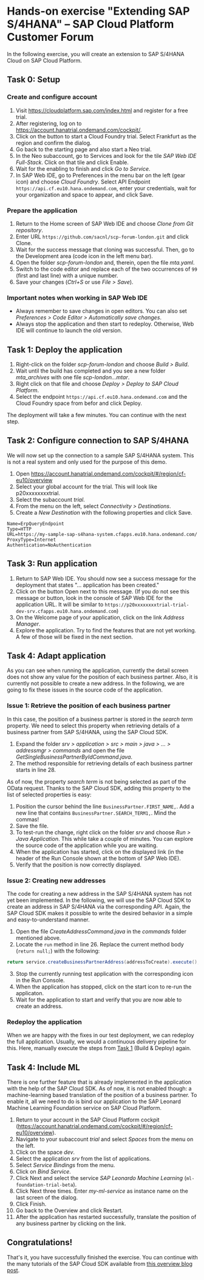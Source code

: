 # Hands-on exercise "Extending SAP S/4HANA" – SAP Cloud Platform Customer Forum

In the following exercise, you will create an extension to SAP S/4HANA Cloud on SAP Cloud Platform.

## Task 0: Setup

### Create and configure account
1. Visit https://cloudplatform.sap.com/index.html and register for a free trial.
2. After registering, log on to https://account.hanatrial.ondemand.com/cockpit/.
3. Click on the button to start a Cloud Foundry trial.
Select Frankfurt as the region and confirm the dialog.
3. Go back to the starting page and also start a Neo trial.
4. In the Neo subaccount, go to Services and look for the tile *SAP Web IDE Full-Stack*.
Click on that tile and click Enable.
5. Wait for the enabling to finish and click *Go to Service*.
6. In SAP Web IDE, go to Preferences in the menu bar on the left (gear icon) and choose *Cloud Foundry*.
Select API Endpoint `https://api.cf.eu10.hana.ondemand.com`, enter your credentials, wait for your organization and space to appear, and click Save.

### Prepare the application
1. Return to the Home screen of SAP Web IDE and choose *Clone from Git repository*.
2. Enter URL `https://github.com/sacnl/scp-forum-london.git` and click Clone. 
3. Wait for the success message that cloning was successful.
Then, go to the Development area (code icon in the left menu bar).
7. Open the folder *scp-forum-london* and, therein, open the file *mta.yaml*.
8. Switch to the code editor and replace each of the two occurrences of `99` (first and last line) with a unique number.
9. Save your changes (*Ctrl+S* or use *File > Save*).

### Important notes when working in SAP Web IDE
* Always remember to save changes in open editors.
You can also set *Preferences > Code Editor > Automatically save changes*.
* Always stop the application and then start to redeploy.
Otherwise, Web IDE will continue to launch the old version.

## Task 1: Deploy the application
1. Right-click on the folder *scp-forum-london* and choose *Build > Build*.
2. Wait until the build has completed and you see a new folder *mta_archives* with one file *scp-london...mtar*.
3. Right click on that file and choose *Deploy > Deploy to SAP Cloud Platform*.
4. Select the endpoint `https://api.cf.eu10.hana.ondemand.com` and the Cloud Foundry space from befor and click Deploy.

The deployment will take a few minutes.
You can continue with the next step.

## Task 2: Configure connection to SAP S/4HANA
We will now set up the connection to a sample SAP S/4HANA system.
This is not a real system and only used for the purpose of this demo.

1. Open https://account.hanatrial.ondemand.com/cockpit/#/region/cf-eu10/overview
2. Select your global account for the trial.
This will look like p20xxxxxxxxtrial.
3. Select the subaccount *trial*.
4. From the menu on the left, select *Connectivity > Destinations*.
5. Create a *New Destination* with the following properties and click Save.
```
Name=ErpQueryEndpoint
Type=HTTP
URL=https://my-sample-sap-s4hana-system.cfapps.eu10.hana.ondemand.com/
ProxyType=Internet
Authentication=NoAuthentication
```

## Task 3: Run application
1. Return to SAP Web IDE.
You should now see a success message for the deployment that states "... application has been created."
2. Click on the button Open next to this message.
(If you do not see this message or button, look in the console of SAP Web IDE for the application URL.
It will be similar to `https://p20xxxxxxxxtrial-trial-dev-srv.cfapps.eu10.hana.ondemand.com`)
3. On the Welcome page of your application, click on the link *Address Manager*.
4. Explore the application.
Try to find the features that are not yet working.
A few of those will be fixed in the next section.

## Task 4: Adapt application
As you can see when running the application, currently the detail screen does not show any value for the position of each business partner.
Also, it is currently not possible to create a new address.
In the following, we are going to fix these issues in the source code of the application.

### Issue 1: Retrieve the position of each business partner
In this case, the position of a business partner is stored in the *search term* property.
We need to select this property when retrieving details of a business partner from SAP S/4HANA, using the SAP Cloud SDK.
1. Expand the folder *srv > application > src > main > java > ... > addressmgr > commands* and open the file *GetSingleBusinessPartnerByIdCommand.java*.
2. The method responsible for retrieving details of each business partner starts in line 28.

As of now, the property *search term* is not being selected as part of the OData request.
Thanks to the SAP Cloud SDK, adding this property to the list of selected properties is easy:
1. Position the cursor behind the line `BusinessPartner.FIRST_NAME,`.
Add a new line that contains `BusinessPartner.SEARCH_TERM1,`.
Mind the commas!
2. Save the file.
3. To test-run the change, right click on the folder *srv* and choose *Run > Java Application*.
This while take a couple of minutes.
You can explore the source code of the application while you are waiting.
4. When the application has started, click on the displayed link (in the header of the Run Console shown at the bottom of SAP Web IDE).
5. Verify that the position is now correctly displayed.

### Issue 2: Creating new addresses
The code for creating a new address in the SAP S/4HANA system has not yet been implemented.
In the following, we will use the SAP Cloud SDK to create an address in SAP S/4HANA via the corresponding API.
Again, the SAP Cloud SDK makes it possible to write the desired behavior in a simple and easy-to-understand manner. 

1. Open the file *CreateAddressCommand.java* in the *commands* folder mentioned above.
2. Locate the `run` method in line 26.
Replace the current method body (`return null;`) with the following:
```java
return service.createBusinessPartnerAddress(addressToCreate).execute();
```
3. Stop the currently running test application with the corresponding icon in the Run Console.
4. When the application has stopped, click on the start icon to re-run the applicaton.
5. Wait for the application to start and verify that you are now able to create an address.

### Redeploy the application
When we are happy with the fixes in our test deployment, we can redeploy the full application.
Usually, we would a continuous delivery pipeline for this. 
Here, manually execute the steps from [Task 1](#task-1-deploy-the-application) (Build & Deploy) again.

## Task 4: Include ML
There is one further feature that is already implemented in the application with the help of the SAP Cloud SDK.
As of now, it is not enabled though: a machine-learning based translation of the position of a business partner.
To enable it, all we need to do is bind our application to the SAP Leonard Machine Learning Foundation service on SAP Cloud Platform.

1. Return to your account in the SAP Cloud Platform cockpit (https://account.hanatrial.ondemand.com/cockpit/#/region/cf-eu10/overview).
2. Navigate to your subaccount *trial* and select *Spaces* from the menu on the left.
3. Click on the space *dev*.
4. Select the application *srv* from the list of applications.
5. Select *Service Bindings* from the menu.
6. Click on *Bind Service*.
7. Click Next and select the service *SAP Leonardo Machine Learning* (`ml-foundation-trial-beta`).
8. Click Next three times.
Enter *my-ml-service* as instance name on the last screen of the dialog.
9. Click Finish.
10. Go back to the Overview and click Restart.
11. After the application has restarted successfully, translate the position of any business partner by clicking on the link.

## Congratulations!
That's it, you have successfully finished the exercise.
You can continue with the many tutorials of the SAP Cloud SDK available from [this overview blog post](https://blogs.sap.com/2017/05/10/first-steps-with-sap-s4hana-cloud-sdk/).
